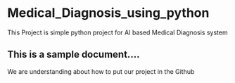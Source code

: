 # Medical_Diagnosis_using_python
This Project is simple python project for AI based Medical Diagnosis system
## This is a sample document....
We are understanding about how to put our project in the Github
